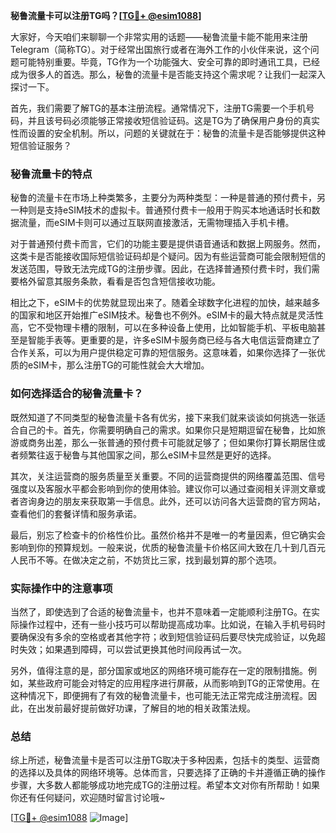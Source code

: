 **秘鲁流量卡可以注册TG吗？[[TG💪+ @esim1088](https://t.me/s/esim1088)]**

大家好，今天咱们来聊聊一个非常实用的话题——秘鲁流量卡能不能用来注册Telegram（简称TG）。对于经常出国旅行或者在海外工作的小伙伴来说，这个问题可能特别重要。毕竟，TG作为一个功能强大、安全可靠的即时通讯工具，已经成为很多人的首选。那么，秘鲁的流量卡是否能支持这个需求呢？让我们一起深入探讨一下。

首先，我们需要了解TG的基本注册流程。通常情况下，注册TG需要一个手机号码，并且该号码必须能够正常接收短信验证码。这是TG为了确保用户身份的真实性而设置的安全机制。所以，问题的关键就在于：秘鲁的流量卡是否能够提供这种短信验证服务？

### 秘鲁流量卡的特点

秘鲁的流量卡在市场上种类繁多，主要分为两种类型：一种是普通的预付费卡，另一种则是支持eSIM技术的虚拟卡。普通预付费卡一般用于购买本地通话时长和数据流量，而eSIM卡则可以通过互联网直接激活，无需物理插入手机卡槽。

对于普通预付费卡而言，它们的功能主要是提供语音通话和数据上网服务。然而，这类卡是否能接收国际短信验证码却是个疑问。因为有些运营商可能会限制短信的发送范围，导致无法完成TG的注册步骤。因此，在选择普通预付费卡时，我们需要格外留意其服务条款，看看是否包含短信接收功能。

相比之下，eSIM卡的优势就显现出来了。随着全球数字化进程的加快，越来越多的国家和地区开始推广eSIM技术。秘鲁也不例外。eSIM卡的最大特点就是灵活性高，它不受物理卡槽的限制，可以在多种设备上使用，比如智能手机、平板电脑甚至是智能手表等。更重要的是，许多eSIM卡服务商已经与各大电信运营商建立了合作关系，可以为用户提供稳定可靠的短信服务。这意味着，如果你选择了一张优质的eSIM卡，那么注册TG的可能性就会大大增加。

### 如何选择适合的秘鲁流量卡？

既然知道了不同类型的秘鲁流量卡各有优劣，接下来我们就来谈谈如何挑选一张适合自己的卡。首先，你需要明确自己的需求。如果你只是短期逗留在秘鲁，比如旅游或商务出差，那么一张普通的预付费卡可能就足够了；但如果你打算长期居住或者频繁往返于秘鲁与其他国家之间，那么eSIM卡显然是更好的选择。

其次，关注运营商的服务质量至关重要。不同的运营商提供的网络覆盖范围、信号强度以及客服水平都会影响到你的使用体验。建议你可以通过查阅相关评测文章或者咨询身边的朋友来获取第一手信息。此外，还可以访问各大运营商的官方网站，查看他们的套餐详情和服务承诺。

最后，别忘了检查卡的价格性价比。虽然价格并不是唯一的考量因素，但它确实会影响到你的预算规划。一般来说，优质的秘鲁流量卡价格区间大致在几十到几百元人民币不等。在做决定之前，不妨货比三家，找到最划算的那个选项。

### 实际操作中的注意事项

当然了，即使选到了合适的秘鲁流量卡，也并不意味着一定能顺利注册TG。在实际操作过程中，还有一些小技巧可以帮助提高成功率。比如说，在输入手机号码时要确保没有多余的空格或者其他字符；收到短信验证码后要尽快完成验证，以免超时失效；如果遇到障碍，可以尝试更换其他时间段再试一次。

另外，值得注意的是，部分国家或地区的网络环境可能存在一定的限制措施。例如，某些政府可能会对特定的应用程序进行屏蔽，从而影响到TG的正常使用。在这种情况下，即便拥有了有效的秘鲁流量卡，也可能无法正常完成注册流程。因此，在出发前最好提前做好功课，了解目的地的相关政策法规。

### 总结

综上所述，秘鲁流量卡是否可以注册TG取决于多种因素，包括卡的类型、运营商的选择以及具体的网络环境等。总体而言，只要选择了正确的卡并遵循正确的操作步骤，大多数人都能够成功地完成TG的注册过程。希望本文对你有所帮助！如果你还有任何疑问，欢迎随时留言讨论哦~

[[TG💪+ @esim1088](https://t.me/s/esim1088) ![Image](https://i.postimg.cc/4NQfJmqS/Snipaste-2025-05-13-00-14-12.png)]